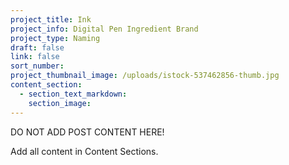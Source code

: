 ```yaml
---
project_title: Ink
project_info: Digital Pen Ingredient Brand
project_type: Naming
draft: false
link: false
sort_number:
project_thumbnail_image: /uploads/istock-537462856-thumb.jpg
content_section:
  - section_text_markdown:
    section_image:
---
```



DO NOT ADD POST CONTENT HERE!

Add all content in Content Sections.